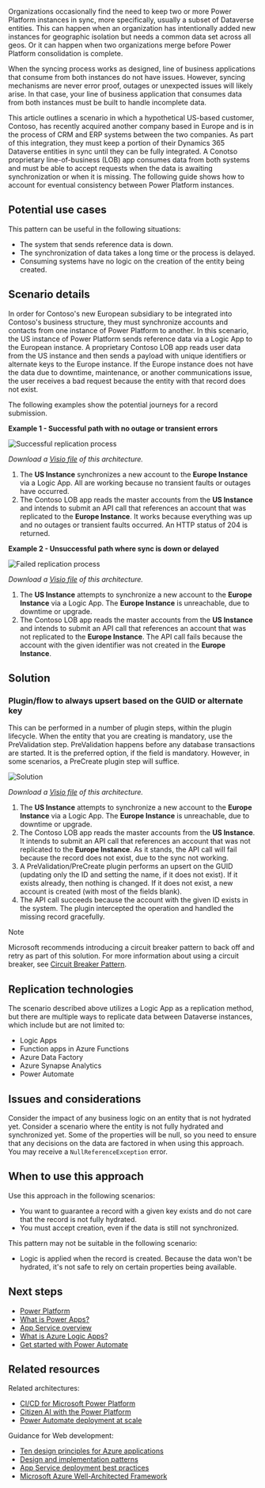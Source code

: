 Organizations occasionally find the need to keep two or more Power Platform instances in sync, more specifically, usually a subset of Dataverse entities. This can happen when an organization has intentionally added new instances for geographic isolation but needs a common data set across all geos. Or it can happen when two organizations merge before Power Platform consolidation is complete.

When the syncing process works as designed, line of business applications that consume from both instances do not have issues. However, syncing mechanisms are never error proof, outages or unexpected issues will likely arise. In that case, your line of business application that consumes data from both instances must be built to handle incomplete data.

This article outlines a scenario in which a hypothetical US-based customer, Contoso, has recently acquired another company based in Europe and is in the process of CRM and ERP systems between the two companies.  As part of this integration, they must keep a portion of their Dynamics 365 Dataverse entities in sync until they can be fully integrated.  A Conotso proprietary line-of-business (LOB) app consumes data from both systems and must be able to accept requests when the data is awaiting synchronization or when it is missing. The following guide shows how to account for eventual consistency between Power Platform instances.

## Potential use cases

This pattern can be useful in the following situations:

- The system that sends reference data is down.
- The synchronization of data takes a long time or the process is delayed.
- Consuming systems have no logic on the creation of the entity being created.

## Scenario details

In order for Contoso's new European subsidiary to be integrated into Contoso's business structure, they must synchronize accounts and contacts from one instance of Power Platform to another. In this scenario, the US instance of Power Platform sends reference data via a Logic App to the European instance. A proprietary Contoso LOB app reads user data from the US instance and then sends a payload with unique identifiers or alternate keys to the Europe instance. If the Europe instance does not have the data due to downtime, maintenance, or another communications issue, the user receives a bad request because the entity with that record does not exist.

The following examples show the potential journeys for a record submission.

**Example 1 - Successful path with no outage or transient errors**

![Successful replication process](./_images/data-dependent-example.png)

*Download a [Visio file](https://arch-center.azureedge.net/data-dependent-example.vsdx) of this architecture.*

1. The **US Instance** synchronizes a new account to the **Europe Instance** via a Logic App. All are working because no transient faults or outages have occurred.
2. The Contoso LOB app reads the master accounts from the **US Instance** and intends to submit an API call that references an account that was replicated to the **Europe Instance**. It works because everything was up and no outages or transient faults occurred. An HTTP status of 204 is returned.

**Example 2 - Unsuccessful path where sync is down or delayed**

![Failed replication process](./_images/data-dependent-example-fails.png)

*Download a [Visio file](https://arch-center.azureedge.net/data-dependent-example-fails.vsdx) of this architecture.*

1. The **US Instance** attempts to synchronize a new account to the **Europe Instance** via a Logic App. The **Europe Instance** is unreachable, due to downtime or upgrade.
2. The Contoso LOB app reads the master accounts from the **US Instance** and intends to submit an API call that references an account that was not replicated to the **Europe Instance**. The API call fails because the account with the given identifier was not created in the **Europe Instance**.

## Solution

### Plugin/flow to always upsert based on the GUID or alternate key

This can be performed in a number of plugin steps, within the plugin lifecycle. When the entity that you are creating is mandatory, use the PreValidation step. PreValidation happens before any database transactions are started. It is the preferred option, if the field is mandatory. However, in some scenarios, a PreCreate plugin step will suffice.

![Solution](./_images/solution.png)

*Download a [Visio file](https://arch-center.azureedge.net/solution.vsdx) of this architecture.*

1. The **US Instance** attempts to synchronize a new account to the **Europe Instance** via a Logic App. The **Europe Instance** is unreachable, due to downtime or upgrade.
2. The Contoso LOB app reads the master accounts from the **US Instance**. It intends to submit an API call that references an account that was not replicated to the **Europe Instance**. As it stands, the API call will fail because the record does not exist, due to the sync not working.
3. A PreValidation/PreCreate plugin performs an upsert on the GUID (updating only the ID and setting the name, if it does not exist). If it exists already, then nothing is changed. If it does not exist, a new account is created (with most of the fields blank).
4. The API call succeeds because the account with the given ID exists in the system. The plugin intercepted the operation and handled the missing record gracefully.

>[!NOTE]
> Microsoft recommends introducing a circuit breaker pattern to back off and retry as part of this solution. For more information about using a circuit breaker, see [Circuit Breaker Pattern](/azure/architecture/patterns/circuit-breaker).

## Replication technologies

The scenario described above utilizes a Logic App as a replication method, but there are multiple ways to replicate data between Dataverse instances, which include but are not limited to:

- Logic Apps
- Function apps in Azure Functions
- Azure Data Factory
- Azure Synapse Analytics
- Power Automate

## Issues and considerations

Consider the impact of any business logic on an entity that is not hydrated yet. Consider a scenario where the entity is not fully hydrated and synchronized yet. Some of the properties will be null, so you need to ensure that any decisions on the data are factored in when using this approach. You may receive a `NullReferenceException` error. 

## When to use this approach

Use this approach in the following scenarios:

- You want to guarantee a record with a given key exists and do not care that the record is not fully hydrated.
- You must accept creation, even if the data is still not synchronized.

This pattern may not be suitable in the following scenario:

- Logic is applied when the record is created. Because the data won't be hydrated, it's not safe to rely on certain properties being available.

## Next steps

- [Power Platform](/power-platform)
- [What is Power Apps?](/powerapps/powerapps-overview)
- [App Service overview](/rest/api/appservice/web-apps)
- [What is Azure Logic Apps?](/azure/logic-apps)
- [Get started with Power Automate](/power-automate/getting-started)

## Related resources

Related architectures:

- [CI/CD for Microsoft Power Platform](/azure/architecture/solution-ideas/articles/azure-devops-continuous-integration-for-power-platform)
- [Citizen AI with the Power Platform](/azure/architecture/example-scenario/ai/citizen-ai-power-platform)
- [Power Automate deployment at scale](/azure/architecture/example-scenario/power-automate/power-automate)

Guidance for Web development:

- [Ten design principles for Azure applications](/azure/architecture/guide/design-principles)
- [Design and implementation patterns](/azure/architecture/patterns/category/design-implementation)
- [App Service deployment best practices](/azure/app-service/deploy-best-practices?toc=/azure/architecture/toc.json&bc=/azure/architecture/_bread/toc.json) 
- [Microsoft Azure Well-Architected Framework](/azure/architecture/framework)
